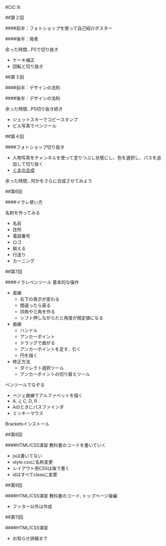 #CIC III

##第２回

####前半：フォトショップを使って自己紹介ポスター

####後半：発表

余った時間…PSで切り抜き

- ケーキ補正
- 回転と切り抜き


##第３回

####前半：デザインの法則

####後半：デザインの法則

余った時間…PS切り抜き続き

- ジェットスキーでコピースタンプ
- ビル写真でペンツール


##第４回

####フォトショップ切り抜き

- 人物写真をチャンネルを使って塗りつぶし状態にし、色を選択し、パスを追加して切り抜く
- [くまの合成](http://www.photoshoptutorials.ws/photoshop-tutorials/photo-manipulation/create-hungry-bear-composite-photoshop/)

余った時間…何かをさらに合成させてみよう


##第6回

####イラレ使い方

名刺を作ってみる
- 名前- 住所- 電話番号- ロゴ- 揃える- 行送り- カーニング
##第7回

####イラレペンツール
基本的な操作- 直線  - 右下の表示が変わる  - 間違ったら戻る  - 四角や三角を作る  - シフト押しながらだと角度が規定値になる - 曲線 	 - ハンドル 	 - アンカーポイント 	 - ドラッグで曲がる 	 - アンカーポイントを足す、引く 	 - 円を描く - 修正方法  	- ダイレクト選択ツール 	 - アンカーポイントの切り替えツールペンツールでなぞる
- ベジェ曲線でアルファベットを描く- A, J, C, D, R- Aのときにパスファインダ- ミッキーマウスBracketsインストール
##第8回
####HTML/CSS演習
教科書のコードを書いていく
- jsは書いてない- style.cssに名称変更- レイアウト用CSSは後で書く- idはすべてclassに変更##第9回

####HTML/CSS演習教科書のコード, トップページ後編
- フッター以外は作成
##第11回

####HTML/CSS演習

- お知らせ詳細まで